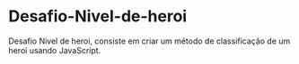 # Desafio-Nivel-de-heroi
Desafio Nivel de heroi, consiste em criar um método de classificação de um heroi usando JavaScript.
